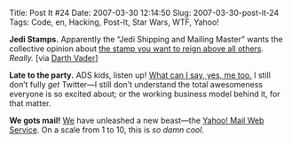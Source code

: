 Title: Post It #24
Date: 2007-03-30 12:14:50
Slug: 2007-03-30-post-it-24
Tags: Code, en, Hacking, Post-It, Star Wars, WTF, Yahoo!


**Jedi Stamps.** Apparently the “Jedi Shipping and Mailing Master” wants the collective opinion about [the stamp you want to reign above all others][1]. _Really._ [via [Darth Vader][2]]

**Late to the party.** ADS kids, listen up! [What can I say, yes, me too.][3] I still don’t fully _get_ Twitter—I still don’t understand the total awesomeness everyone is so excited about; or the working business model behind it, for that matter.

**We gots mail!** [We][4] have unleashed a new beast—the [Yahoo! Mail Web Service][5]. On a scale from 1 to 10, this is _so damn cool_.

   [1]: http://www.uspsjedimaster.com/main/vote/view_stamps.html
   [2]: http://twitter.com/darthvader/statuses/14795381
   [3]: http://twitter.com/Carlo
   [4]: http://yahoo.com/
   [5]: http://developer.yahoo.net/blog/archives/2007/03/mail.html
